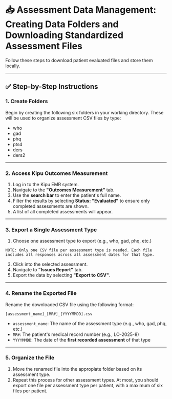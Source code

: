 # 📥 Assessment Data Management: Creating Data Folders and Downloading Standardized Assessment Files

Follow these steps to download patient evaluated files and store them locally. 

---

## ✅ Step-by-Step Instructions


### 1. **Create Folders**
Begin by creating the following six folders in your working directory. These will be used to organize assessment CSV files by type:
- who
- gad
- phq
- ptsd
- ders
- ders2

---

### 2. **Access Kipu Outcomes Measurement**
  1. Log in to the Kipu EMR system.
  2. Navigate to the **"Outcomes Measurement"** tab.
  3. Use the **search bar** to enter the patient's full name.
  4. Filter the results by selecting **Status: "Evaluated"** to ensure only completed assessments are shown.
  5. A list of all completed assessments will appear.

---

### 3. **Export a Single Assessment Type**
  1. Choose one assessment type to export (e.g., who, gad, phq, etc.)
     
    NOTE: Only one CSV file per assessment type is needed. Each file includes all responses across all assessment dates for that type.
  3. Click into the selected assessment.
  4. Navigate to **"Issues Report"** tab.
  5. Export the data by selecting **"Export to CSV"**.

---

### 4. **Rename the Exported File**
Rename the downloaded CSV file using the following format:

`[assessment_name]_[MR#]_[YYYYMMDD].csv`
- `assessment_name`: The name of the assessment type (e.g., who, gad, phq, etc.)
- `MR#`: The patient's medical record number (e.g., LO-2025-8)
- `YYYYMMDD`: The date of the **first recorded assessment** of that type

---

### 5. **Organize the File**
  1. Move the renamed file into the appropiate folder based on its assessment type.
  2. Repeat this process for other assessment types. At most, you should export one file per assessment type per patient, with a maximum of six files per patient.
